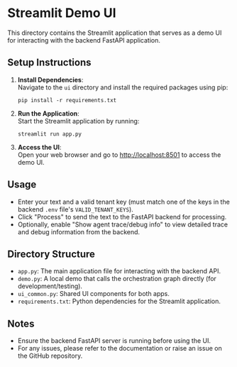 # Streamlit Demo UI

This directory contains the Streamlit application that serves as a demo UI for interacting with the backend FastAPI application.

## Setup Instructions

1. **Install Dependencies**:  
   Navigate to the `ui` directory and install the required packages using pip:
   ```
   pip install -r requirements.txt
   ```

2. **Run the Application**:  
   Start the Streamlit application by running:
   ```
   streamlit run app.py
   ```

3. **Access the UI**:  
   Open your web browser and go to [http://localhost:8501](http://localhost:8501) to access the demo UI.

## Usage

- Enter your text and a valid tenant key (must match one of the keys in the backend `.env` file's `VALID_TENANT_KEYS`).
- Click "Process" to send the text to the FastAPI backend for processing.
- Optionally, enable "Show agent trace/debug info" to view detailed trace and debug information from the backend.

## Directory Structure

- `app.py`: The main application file for interacting with the backend API.
- `demo.py`: A local demo that calls the orchestration graph directly (for development/testing).
- `ui_common.py`: Shared UI components for both apps.
- `requirements.txt`: Python dependencies for the Streamlit application.

## Notes

- Ensure the backend FastAPI server is running before using the UI.
- For any issues, please refer to the documentation or raise an issue on the GitHub repository.